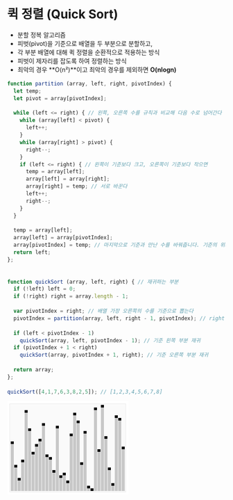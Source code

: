 # 퀵 정렬 \(Quick Sort\)

* 분할 정복 알고리즘
* 피벗\(pivot\)을 기준으로 배열을 두 부분으로 분할하고,
* 각 부분 배열에 대해 퀵 정렬을 순환적으로 적용하는 방식
* 피벗이 제자리를 잡도록 하여 정렬하는 방식
* 최악의 경우 **O\(n²\)**이고  최악의 경우를 제외하면 **O\(nlogn\)**

```javascript
function partition (array, left, right, pivotIndex) {
  let temp;
  let pivot = array[pivotIndex];
  
  while (left <= right) { // 왼쪽, 오른쪽 수를 규칙과 비교해 다음 수로 넘어간다
    while (array[left] < pivot) {
      left++;
    }
    while (array[right] > pivot) {
      right--;
    }
    if (left <= right) { // 왼쪽이 기준보다 크고, 오른쪽이 기준보다 작으면
      temp = array[left];
      array[left] = array[right];
      array[right] = temp; // 서로 바꾼다
      left++;
      right--;
    }
  }
  
  temp = array[left];
  array[left] = array[pivotIndex];
  array[pivotIndex] = temp; // 마지막으로 기준과 만난 수를 바꿔줍니다. 기준의 위치는 이제 i입니다.
  return left;
};


function quickSort (array, left, right) { // 재귀하는 부분
  if (!left) left = 0;
  if (!right) right = array.length - 1;
  
  var pivotIndex = right; // 배열 가장 오른쪽의 수를 기준으로 뽑는다
  pivotIndex = partition(array, left, right - 1, pivotIndex); // right - 1을 하는 이유는 기준(현재 right)을 제외하고 정렬하기 위함
  
  if (left < pivotIndex - 1)
    quickSort(array, left, pivotIndex - 1); // 기준 왼쪽 부분 재귀
  if (pivotIndex + 1 < right)
    quickSort(array, pivotIndex + 1, right); // 기준 오른쪽 부분 재귀
  
  return array;
};

quickSort([4,1,7,6,3,8,2,5]); // [1,2,3,4,5,6,7,8]
```

![](../../.gitbook/assets/image%20%2817%29.png)

